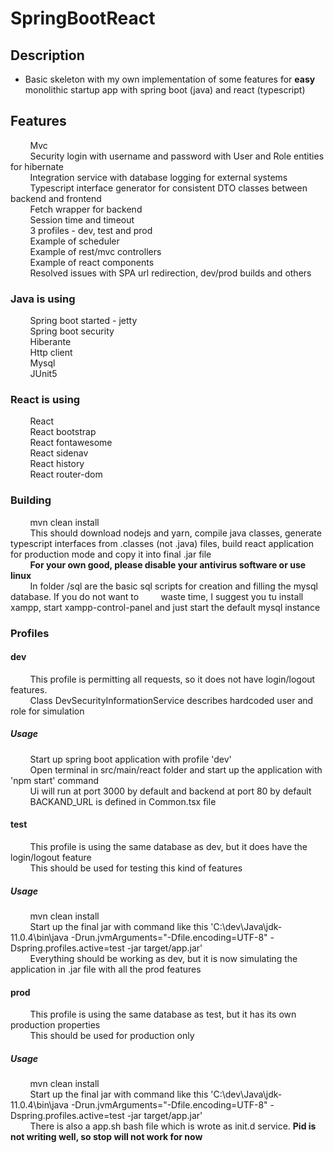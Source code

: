 # SpringBootReact

<h2>Description</h2>

* <p>Basic skeleton with my own implementation of some features for <b>easy</b> monolithic startup app with spring boot (java) and react (typescript)</p>

<h2>Features</h2>

<p>
&nbsp; &nbsp; &nbsp; &nbsp; Mvc</br>
&nbsp; &nbsp; &nbsp; &nbsp; Security login with username and password with User and Role entities for hibernate</br>
&nbsp; &nbsp; &nbsp; &nbsp; Integration service with database logging for external systems</br>
&nbsp; &nbsp; &nbsp; &nbsp; Typescript interface generator for consistent DTO classes between backend and frontend</br>
&nbsp; &nbsp; &nbsp; &nbsp; Fetch wrapper for backend</br>
&nbsp; &nbsp; &nbsp; &nbsp; Session time and timeout</br>
&nbsp; &nbsp; &nbsp; &nbsp; 3 profiles - dev, test and prod</br>
&nbsp; &nbsp; &nbsp; &nbsp; Example of scheduler</br>
&nbsp; &nbsp; &nbsp; &nbsp; Example of rest/mvc controllers</br>
&nbsp; &nbsp; &nbsp; &nbsp; Example of react components</br>
&nbsp; &nbsp; &nbsp; &nbsp; Resolved issues with SPA url redirection, dev/prod builds and others</br>
</p>

<h3>Java is using</h3>
<p>
&nbsp; &nbsp; &nbsp; &nbsp; Spring boot started - jetty</br>
&nbsp; &nbsp; &nbsp; &nbsp; Spring boot security</br>
&nbsp; &nbsp; &nbsp; &nbsp; Hiberante</br>
&nbsp; &nbsp; &nbsp; &nbsp; Http client</br>
&nbsp; &nbsp; &nbsp; &nbsp; Mysql</br>
&nbsp; &nbsp; &nbsp; &nbsp; JUnit5</br>
</p>

<h3>React is using</h3>
<p>
&nbsp; &nbsp; &nbsp; &nbsp; React</br>
&nbsp; &nbsp; &nbsp; &nbsp; React bootstrap</br>
&nbsp; &nbsp; &nbsp; &nbsp; React fontawesome</br>
&nbsp; &nbsp; &nbsp; &nbsp; React sidenav</br>
&nbsp; &nbsp; &nbsp; &nbsp; React history</br>
&nbsp; &nbsp; &nbsp; &nbsp; React router-dom</br>
</p>

<h3>Building</h3>
<p>
&nbsp; &nbsp; &nbsp; &nbsp; mvn clean install</br>
&nbsp; &nbsp; &nbsp; &nbsp; This should download nodejs and yarn, compile java classes, generate typescript interfaces from .classes (not .java) files, build react application for production mode and copy it into final .jar file</br>
&nbsp; &nbsp; &nbsp; &nbsp; <b>For your own good, please disable your antivirus software or use linux</b></br>
&nbsp; &nbsp; &nbsp; &nbsp; In folder /sql are the basic sql scripts for creation and filling the mysql database. If you do not want to &nbsp; &nbsp; &nbsp; &nbsp; waste time, I suggest you tu install xampp, start xampp-control-panel and just start the default mysql instance</br>
</p>

<h3>Profiles</h3>
<h4>dev</h4>
<p>
&nbsp; &nbsp; &nbsp; &nbsp; This profile is permitting all requests, so it does not have login/logout features.</br>
&nbsp; &nbsp; &nbsp; &nbsp; Class DevSecurityInformationService describes hardcoded user and role for simulation</br>
</p>
<h5>Usage</h5>
<p>
&nbsp; &nbsp; &nbsp; &nbsp; Start up spring boot application with profile 'dev'</br>
&nbsp; &nbsp; &nbsp; &nbsp; Open terminal in src/main/react folder and start up the application with 'npm start' command</br>
&nbsp; &nbsp; &nbsp; &nbsp; Ui will run at port 3000 by default and backend at port 80 by default</br>
&nbsp; &nbsp; &nbsp; &nbsp; BACKAND_URL is defined in Common.tsx file</br>
</p>

<h4>test</h4>
<p>
&nbsp; &nbsp; &nbsp; &nbsp; This profile is using the same database as dev, but it does have the login/logout feature</br>
&nbsp; &nbsp; &nbsp; &nbsp; This should be used for testing this kind of features</br>
</p>
<h5>Usage</h5>
<p>
&nbsp; &nbsp; &nbsp; &nbsp; mvn clean install</br>
&nbsp; &nbsp; &nbsp; &nbsp; Start up the final jar with command like this 'C:\dev\Java\jdk-11.0.4\bin\java -Drun.jvmArguments="-Dfile.encoding=UTF-8" -Dspring.profiles.active=test -jar target/app.jar'</br>
&nbsp; &nbsp; &nbsp; &nbsp; Everything should be working as dev, but it is now simulating the application in .jar file with all the prod features</br>
</p>

<h4>prod</h4>
<p>
&nbsp; &nbsp; &nbsp; &nbsp; This profile is using the same database as test, but it has its own production properties</br>
&nbsp; &nbsp; &nbsp; &nbsp; This should be used for production only</br>
</p>
<h5>Usage</h5>
<p>
&nbsp; &nbsp; &nbsp; &nbsp; mvn clean install</br>
&nbsp; &nbsp; &nbsp; &nbsp; Start up the final jar with command like this 'C:\dev\Java\jdk-11.0.4\bin\java -Drun.jvmArguments="-Dfile.encoding=UTF-8" -Dspring.profiles.active=test -jar target/app.jar'</br>
&nbsp; &nbsp; &nbsp; &nbsp; There is also a app.sh bash file which is wrote as init.d service. <b>Pid is not writing well, so stop will not work for now</b></br>
</p>

